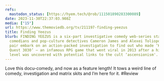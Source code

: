 ```yaml
---
refs:
  mastodon_status: [https://hyem.tech/@rob/111501890283300089]
date: 2023-11-30T22:37:03.908Z
media: ["15"]
url: https://www.themoviedb.org/tv/211197-finding-yeezus
title: Finding Yeezus
blurb: FINDING YEEZUS is a six-part investigative comedy web-series starring
  comedians and pop-culture detectives Cameron James and Alexei Toliopoulos. The
  pair embark on an action-packed investigation to find out who made ‘Kanye
  Quest 3030’ – an infamous RPG game that went viral in 2013 after a hidden
  level was uncovered with potential links to the cult ‘ascensionism'.
---
```


Love this docu-comedy, and now as a feature length! It tows a weird line of comedy, investigation and matrix skits and I’m here for it. #Review
